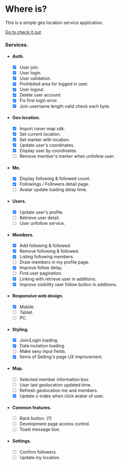 # Where is?

This is a simple geo location service application.

[Go to check it out](https://where-is.codeliners.cc)

### Services.

- #### Auth.

  - [x] User join.
  - [x] User login.
  - [x] User validation.
  - [x] Prohibited area for logged in user.
  - [x] User logout.
  - [x] Delete user account.
  - [x] Fix first login error.
  - [x] Join username length valid check each byte.

- #### Geo location.

  - [x] Import naver map sdk.
  - [x] Set current location.
  - [x] Set marker with location.
  - [x] Update user's coordinates.
  - [x] Display user by coordinates.
  - [ ] Remove member's marker when unfollow user.

- #### Me.

  - [x] Display following & followed count.
  - [x] Followings / Followers detail page.
  - [ ] Avatar update loading delay time.

- #### Users.

  - [x] Update user's profile.
  - [ ] Retrieve user detail.
  - [ ] User unfollow service.

- #### Members.

  - [x] Add following & followed.
  - [x] Remove following & followed.
  - [x] Listing following members.
  - [ ] Draw members in my profile page.
  - [x] Improve follow delay.
  - [ ] Find user pagination.
  - [x] Linking with retrieve user in additions.
  - [x] Improve visibility user follow button in additions.

- #### Responsive web design.

  - [x] Mobile.
  - [ ] Tablet.
  - [ ] PC.

- #### Styling.

  - [x] Join/Login loading.
  - [x] Data mutation loading.
  - [ ] Make sexy input fields.
  - [x] Items of Setting's page UX improvement.

- #### Map.
  - [ ] Selected member information box.
  - [ ] User last geolocation updated time.
  - [ ] Refresh geolocation me and members.
  - [x] Update z-index when click avatar of user.
- #### Common features.

  - [ ] Back button. (?)
  - [ ] Development page access control.
  - [ ] Toast message box.

- #### Settings.
  - [ ] Confirm followers.
  - [ ] Update my location.
